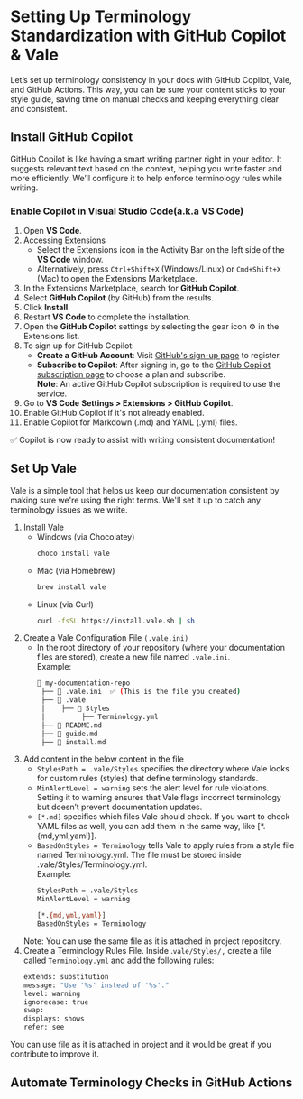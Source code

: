# Setting Up Terminology Standardization with GitHub Copilot & Vale
Let’s set up terminology consistency in your docs with GitHub Copilot, Vale, and GitHub Actions. This way, you can be sure your content sticks to your style guide, saving time on manual checks and keeping everything clear and consistent.
## Install GitHub Copilot
GitHub Copilot is like having a smart writing partner right in your editor. It suggests relevant text based on the context, helping you write faster and more efficiently. We’ll configure it to help enforce terminology rules while writing.
### Enable Copilot in Visual Studio Code(a.k.a VS Code)
1. Open **VS Code**.
2. Accessing Extensions
   - Select the Extensions icon in the Activity Bar on the left side of the **VS Code** window.
   - Alternatively, press `Ctrl+Shift+X` (Windows/Linux) or `Cmd+Shift+X` (Mac) to open the Extensions Marketplace.
3. In the Extensions Marketplace, search for **GitHub Copilot**.  
4. Select **GitHub Copilot** (by GitHub) from the results.
5. Click **Install**.
5. Restart **VS Code** to complete the installation. 
6. Open the **GitHub Copilot** settings by selecting the gear icon ⚙️ in the Extensions list.
7. To sign up for GitHub Copilot:  
     - **Create a GitHub Account**: Visit [GitHub's sign-up page](https://github.com/signup) to register.  
     - **Subscribe to Copilot**: After signing in, go to the [GitHub Copilot subscription page](https://github.com/features/copilot) to choose a plan and subscribe.  
     **Note**: An active GitHub Copilot subscription is required to use the service.
9. Go to **VS Code** **Settings > Extensions > GitHub Copilot**.
10. Enable GitHub Copilot if it's not already enabled.
11.  Enable Copilot for Markdown (.md) and YAML (.yml) files. 

✅ Copilot is now ready to assist with writing consistent documentation!  
 
## Set Up Vale
Vale is a simple tool that helps us keep our documentation consistent by making sure we're using the right terms. We'll set it up to catch any terminology issues as we write.
1. Install Vale
    - Windows (via Chocolatey)
      ```sh
      choco install vale 
    -  Mac (via Homebrew)
        ```sh    
        brew install vale
      -  Linux (via Curl)
           ```sh    
          curl -fsSL https://install.vale.sh | sh
2. Create a Vale Configuration File ``(.vale.ini)``
     - In the root directory of your repository (where your documentation files are stored), create a new file named ``.vale.ini``.  
     Example:
       ```sh 
       📂 my-documentation-repo  
        ├── 📄 .vale.ini  ✅ (This is the file you created)  
        ├── 📂 .vale  
        │    ├── 📂 Styles  
        │         ├── Terminology.yml  
        ├── 📄 README.md  
        ├── 📄 guide.md  
        ├── 📄 install.md  
3. Add content in the below content in the file
   - ``StylesPath = .vale/Styles``
   specifies the directory where Vale looks for custom rules (styles) that define terminology standards.  
   - ``MinAlertLevel = warning``
   sets the alert level for rule violations. Setting it to warning ensures that Vale flags incorrect terminology but doesn’t prevent documentation updates.  
   - ``[*.md]``
   specifies which files Vale should check. If you want to check YAML files as well, you can add them in the same way, like [*.{md,yml,yaml}].
   - ``BasedOnStyles = Terminology``
   tells Vale to apply rules from a style file named Terminology.yml. The file must be stored inside .vale/Styles/Terminology.yml.  
   Example:
      ```sh 
     StylesPath = .vale/Styles  
     MinAlertLevel = warning  

     [*.{md,yml,yaml}]  
     BasedOnStyles = Terminology
    Note: You can use the same file as it is attached in project repository.  
4. Create a Terminology Rules File. Inside .``vale/Styles/,`` create a file called ``Terminology.yml`` and add the following rules:
    ```sh
    extends: substitution  
    message: "Use '%s' instead of '%s'."  
    level: warning  
    ignorecase: true  
    swap:  
    displays: shows  
    refer: see  
  You can use file as it is attached in project and it would be great if you contribute to improve it.

## Automate Terminology Checks in GitHub Actions